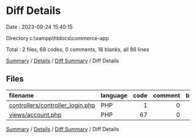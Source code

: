# Diff Details

Date : 2023-09-24 15:40:15

Directory c:\\xampp\\htdocs\\commerce-app

Total : 2 files,  68 codes, 0 comments, 18 blanks, all 86 lines

[Summary](results.md) / [Details](details.md) / [Diff Summary](diff.md) / Diff Details

## Files
| filename | language | code | comment | blank | total |
| :--- | :--- | ---: | ---: | ---: | ---: |
| [controllers/controller_login.php](/controllers/controller_login.php) | PHP | 1 | 0 | 1 | 2 |
| [views/account.php](/views/account.php) | PHP | 67 | 0 | 17 | 84 |

[Summary](results.md) / [Details](details.md) / [Diff Summary](diff.md) / Diff Details
